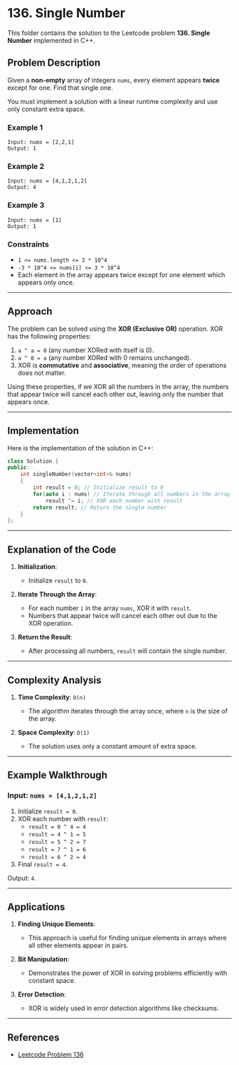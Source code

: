 # 136. Single Number

This folder contains the solution to the Leetcode problem **136. Single Number** implemented in C++.

## Problem Description

Given a **non-empty** array of integers `nums`, every element appears **twice** except for one. Find that single one.

You must implement a solution with a linear runtime complexity and use only constant extra space.

### Example 1

```
Input: nums = [2,2,1]
Output: 1
```

### Example 2

```
Input: nums = [4,1,2,1,2]
Output: 4
```

### Example 3

```
Input: nums = [1]
Output: 1
```

### Constraints

- `1 <= nums.length <= 3 * 10^4`
- `-3 * 10^4 <= nums[i] <= 3 * 10^4`
- Each element in the array appears twice except for one element which appears only once.

---

## Approach

The problem can be solved using the **XOR (Exclusive OR)** operation. XOR has the following properties:

1. `a ^ a = 0` (any number XORed with itself is 0).
2. `a ^ 0 = a` (any number XORed with 0 remains unchanged).
3. XOR is **commutative** and **associative**, meaning the order of operations does not matter.

Using these properties, if we XOR all the numbers in the array, the numbers that appear twice will cancel each other out, leaving only the number that appears once.

---

## Implementation

Here is the implementation of the solution in C++:

```cpp
class Solution {
public:
    int singleNumber(vector<int>& nums) 
    {
        int result = 0; // Initialize result to 0
        for(auto i : nums) // Iterate through all numbers in the array
            result ^= i; // XOR each number with result
        return result; // Return the single number
    }
};
```

---

## Explanation of the Code

1. **Initialization**:
   - Initialize `result` to `0`.

2. **Iterate Through the Array**:
   - For each number `i` in the array `nums`, XOR it with `result`.
   - Numbers that appear twice will cancel each other out due to the XOR operation.

3. **Return the Result**:
   - After processing all numbers, `result` will contain the single number.

---

## Complexity Analysis

1. **Time Complexity**: `O(n)`
   - The algorithm iterates through the array once, where `n` is the size of the array.

2. **Space Complexity**: `O(1)`
   - The solution uses only a constant amount of extra space.

---

## Example Walkthrough

### Input: `nums = [4,1,2,1,2]`

1. Initialize `result = 0`.
2. XOR each number with `result`:
   - `result = 0 ^ 4 = 4`
   - `result = 4 ^ 1 = 5`
   - `result = 5 ^ 2 = 7`
   - `result = 7 ^ 1 = 6`
   - `result = 6 ^ 2 = 4`
3. Final `result = 4`.

Output: `4`.

---

## Applications

1. **Finding Unique Elements**:
   - This approach is useful for finding unique elements in arrays where all other elements appear in pairs.

2. **Bit Manipulation**:
   - Demonstrates the power of XOR in solving problems efficiently with constant space.

3. **Error Detection**:
   - XOR is widely used in error detection algorithms like checksums.

---

## References

- [Leetcode Problem 136](https://leetcode.com/problems/single-number/)
